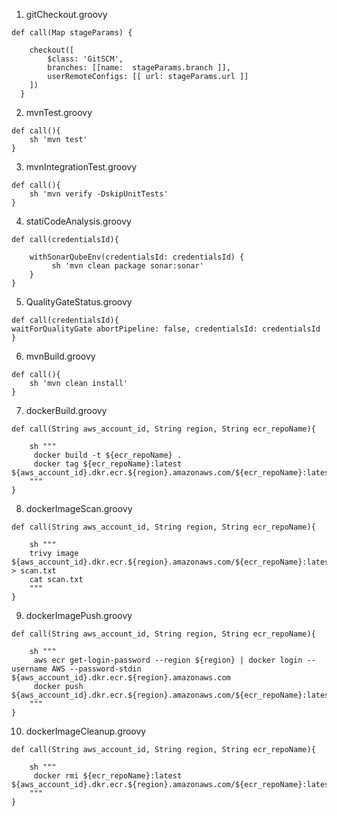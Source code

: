 1. gitCheckout.groovy
```
def call(Map stageParams) {
 
    checkout([
        $class: 'GitSCM',
        branches: [[name:  stageParams.branch ]],
        userRemoteConfigs: [[ url: stageParams.url ]]
    ])
  }
```

2. mvnTest.groovy
```
def call(){
    sh 'mvn test'
}
```

3. mvnIntegrationTest.groovy
```
def call(){
    sh 'mvn verify -DskipUnitTests'
}
```
4. statiCodeAnalysis.groovy
```
def call(credentialsId){

    withSonarQubeEnv(credentialsId: credentialsId) {
         sh 'mvn clean package sonar:sonar'
    }
}
```
5. QualityGateStatus.groovy
```
def call(credentialsId){
waitForQualityGate abortPipeline: false, credentialsId: credentialsId
}
```

6. mvnBuild.groovy
```
def call(){
    sh 'mvn clean install'
}
```
7. dockerBuild.groovy
```
def call(String aws_account_id, String region, String ecr_repoName){
    
    sh """
     docker build -t ${ecr_repoName} .
     docker tag ${ecr_repoName}:latest ${aws_account_id}.dkr.ecr.${region}.amazonaws.com/${ecr_repoName}:latest
    """
}
```
8. dockerImageScan.groovy
```
def call(String aws_account_id, String region, String ecr_repoName){
    
    sh """
    trivy image ${aws_account_id}.dkr.ecr.${region}.amazonaws.com/${ecr_repoName}:latest > scan.txt
    cat scan.txt
    """
}
```
9. dockerImagePush.groovy
```
def call(String aws_account_id, String region, String ecr_repoName){
    
    sh """
     aws ecr get-login-password --region ${region} | docker login --username AWS --password-stdin ${aws_account_id}.dkr.ecr.${region}.amazonaws.com
     docker push ${aws_account_id}.dkr.ecr.${region}.amazonaws.com/${ecr_repoName}:latest
    """
}
```
10. dockerImageCleanup.groovy
```
def call(String aws_account_id, String region, String ecr_repoName){
    
    sh """
     docker rmi ${ecr_repoName}:latest ${aws_account_id}.dkr.ecr.${region}.amazonaws.com/${ecr_repoName}:latest
    """
}
```
